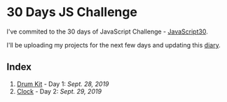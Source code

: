 # 30 Days JS Challenge

I've commited to the 30 days of JavaScript Challenge - [JavaScript30](https://javascript30.com/). 

I'll be uploading my projects for the next few days and updating this [diary](https://github.com/AnaSegarra/30-days-javascript/blob/master/log.md). 


## Index
1. [Drum Kit](https://github.com/AnaSegarra/30-days-javascript/tree/master/Day01-Drum-Kit) - Day 1: *Sept. 28, 2019*
2. [Clock](https://github.com/AnaSegarra/30-days-javascript/tree/master/Day02-Clock) - Day 2: *Sept. 29, 2019*
